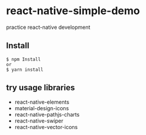 # react-native-simple-demo
practice react-native development

## Install
``` text
$ npm Install
or
$ yarn install
```

## try usage libraries
- react-native-elements
- material-design-icons
- react-native-pathjs-charts
- react-native-swiper
- react-native-vector-icons
